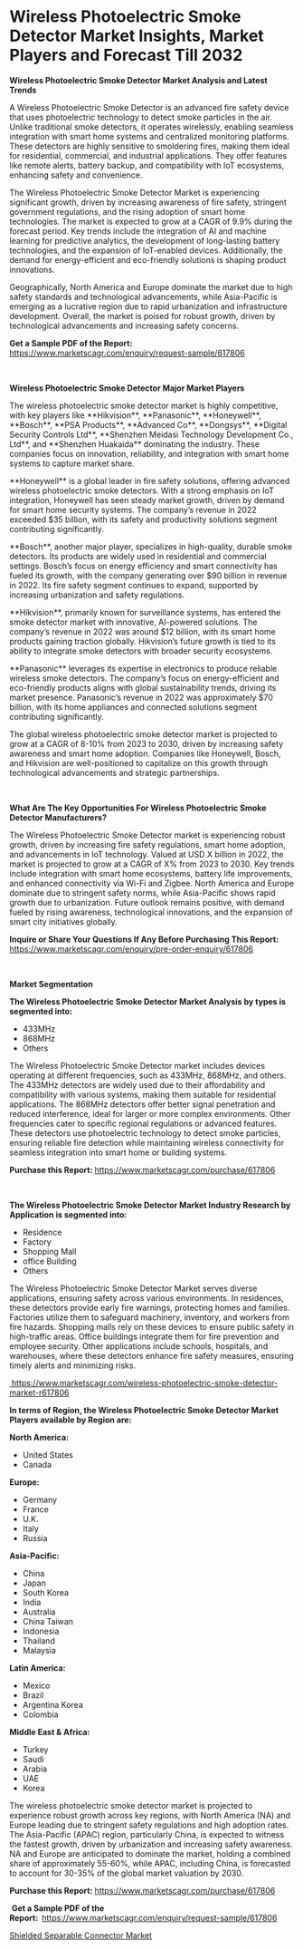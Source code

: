 <p><h1>Wireless Photoelectric Smoke Detector Market Insights, Market Players and Forecast Till 2032</h1></p><p><strong>Wireless Photoelectric Smoke Detector Market Analysis and Latest Trends</strong></p>
<p><p>A Wireless Photoelectric Smoke Detector is an advanced fire safety device that uses photoelectric technology to detect smoke particles in the air. Unlike traditional smoke detectors, it operates wirelessly, enabling seamless integration with smart home systems and centralized monitoring platforms. These detectors are highly sensitive to smoldering fires, making them ideal for residential, commercial, and industrial applications. They offer features like remote alerts, battery backup, and compatibility with IoT ecosystems, enhancing safety and convenience.</p><p>The Wireless Photoelectric Smoke Detector Market is experiencing significant growth, driven by increasing awareness of fire safety, stringent government regulations, and the rising adoption of smart home technologies. The market is expected to grow at a CAGR of 9.9% during the forecast period. Key trends include the integration of AI and machine learning for predictive analytics, the development of long-lasting battery technologies, and the expansion of IoT-enabled devices. Additionally, the demand for energy-efficient and eco-friendly solutions is shaping product innovations.</p><p>Geographically, North America and Europe dominate the market due to high safety standards and technological advancements, while Asia-Pacific is emerging as a lucrative region due to rapid urbanization and infrastructure development. Overall, the market is poised for robust growth, driven by technological advancements and increasing safety concerns.</p></p>
<p><strong>Get a Sample PDF of the Report:&nbsp;</strong> <a href="https://www.marketscagr.com/enquiry/request-sample/617806?utm_campaign=1097&utm_medium=2&utm_source=Github&utm_content=ia&utm_term=20012025&utm_id=wireless-photoelectric-smoke-detector">https://www.marketscagr.com/enquiry/request-sample/617806</a></p>
<p>&nbsp;</p>
<p><strong>Wireless Photoelectric Smoke Detector Major Market Players</strong></p>
<p><p>The wireless photoelectric smoke detector market is highly competitive, with key players like **Hikvision**, **Panasonic**, **Honeywell**, **Bosch**, **PSA Products**, **Advanced Co**, **Dongsys**, **Digital Security Controls Ltd**, **Shenzhen Meidasi Technology Development Co., Ltd**, and **Shenzhen Huakaida** dominating the industry. These companies focus on innovation, reliability, and integration with smart home systems to capture market share.</p><p>**Honeywell** is a global leader in fire safety solutions, offering advanced wireless photoelectric smoke detectors. With a strong emphasis on IoT integration, Honeywell has seen steady market growth, driven by demand for smart home security systems. The company’s revenue in 2022 exceeded $35 billion, with its safety and productivity solutions segment contributing significantly.</p><p>**Bosch**, another major player, specializes in high-quality, durable smoke detectors. Its products are widely used in residential and commercial settings. Bosch’s focus on energy efficiency and smart connectivity has fueled its growth, with the company generating over $90 billion in revenue in 2022. Its fire safety segment continues to expand, supported by increasing urbanization and safety regulations.</p><p>**Hikvision**, primarily known for surveillance systems, has entered the smoke detector market with innovative, AI-powered solutions. The company’s revenue in 2022 was around $12 billion, with its smart home products gaining traction globally. Hikvision’s future growth is tied to its ability to integrate smoke detectors with broader security ecosystems.</p><p>**Panasonic** leverages its expertise in electronics to produce reliable wireless smoke detectors. The company’s focus on energy-efficient and eco-friendly products aligns with global sustainability trends, driving its market presence. Panasonic’s revenue in 2022 was approximately $70 billion, with its home appliances and connected solutions segment contributing significantly.</p><p>The global wireless photoelectric smoke detector market is projected to grow at a CAGR of 8-10% from 2023 to 2030, driven by increasing safety awareness and smart home adoption. Companies like Honeywell, Bosch, and Hikvision are well-positioned to capitalize on this growth through technological advancements and strategic partnerships.</p></p>
<p>&nbsp;</p>
<p><strong>What Are The Key Opportunities For Wireless Photoelectric Smoke Detector Manufacturers?</strong></p>
<p><p>The Wireless Photoelectric Smoke Detector market is experiencing robust growth, driven by increasing fire safety regulations, smart home adoption, and advancements in IoT technology. Valued at USD X billion in 2022, the market is projected to grow at a CAGR of X% from 2023 to 2030. Key trends include integration with smart home ecosystems, battery life improvements, and enhanced connectivity via Wi-Fi and Zigbee. North America and Europe dominate due to stringent safety norms, while Asia-Pacific shows rapid growth due to urbanization. Future outlook remains positive, with demand fueled by rising awareness, technological innovations, and the expansion of smart city initiatives globally.</p></p>
<p><strong>Inquire or Share Your Questions If Any Before Purchasing This Report:</strong> <a href="https://www.marketscagr.com/enquiry/pre-order-enquiry/617806?utm_campaign=1097&utm_medium=2&utm_source=Github&utm_content=ia&utm_term=20012025&utm_id=wireless-photoelectric-smoke-detector">https://www.marketscagr.com/enquiry/pre-order-enquiry/617806</a></p>
<p>&nbsp;</p>
<p><strong>Market Segmentation</strong></p>
<p><strong>The Wireless Photoelectric Smoke Detector Market Analysis by types is segmented into:</strong></p>
<p><ul><li>433MHz</li><li>868MHz</li><li>Others</li></ul></p>
<p><p>The Wireless Photoelectric Smoke Detector market includes devices operating at different frequencies, such as 433MHz, 868MHz, and others. The 433MHz detectors are widely used due to their affordability and compatibility with various systems, making them suitable for residential applications. The 868MHz detectors offer better signal penetration and reduced interference, ideal for larger or more complex environments. Other frequencies cater to specific regional regulations or advanced features. These detectors use photoelectric technology to detect smoke particles, ensuring reliable fire detection while maintaining wireless connectivity for seamless integration into smart home or building systems.</p></p>
<p><strong>Purchase this Report:&nbsp;</strong><a href="https://www.marketscagr.com/purchase/617806?utm_campaign=1097&utm_medium=2&utm_source=Github&utm_content=ia&utm_term=20012025&utm_id=wireless-photoelectric-smoke-detector">https://www.marketscagr.com/purchase/617806</a></p>
<p>&nbsp;</p>
<p><strong>The Wireless Photoelectric Smoke Detector Market Industry Research by Application is segmented into:</strong></p>
<p><ul><li>Residence</li><li>Factory</li><li>Shopping Mall</li><li>office Building</li><li>Others</li></ul></p>
<p><p>The Wireless Photoelectric Smoke Detector Market serves diverse applications, ensuring safety across various environments. In residences, these detectors provide early fire warnings, protecting homes and families. Factories utilize them to safeguard machinery, inventory, and workers from fire hazards. Shopping malls rely on these devices to ensure public safety in high-traffic areas. Office buildings integrate them for fire prevention and employee security. Other applications include schools, hospitals, and warehouses, where these detectors enhance fire safety measures, ensuring timely alerts and minimizing risks.</p></p>
<p><a href="https://www.marketscagr.com/wireless-photoelectric-smoke-detector-market-r617806?utm_campaign=1097&utm_medium=2&utm_source=Github&utm_content=ia&utm_term=20012025&utm_id=wireless-photoelectric-smoke-detector">&nbsp;https://www.marketscagr.com/wireless-photoelectric-smoke-detector-market-r617806</a></p>
<p><strong>In terms of Region, the Wireless Photoelectric Smoke Detector Market Players available by Region are:</strong></p>
<p>
    <p> <strong> North America: </strong>
        <ul>
            <li>United States</li>
            <li>Canada</li>
        </ul>
        </p> 
    <p> <strong> Europe: </strong>
        <ul>
            <li>Germany</li>
            <li>France</li>
            <li>U.K.</li>
            <li>Italy</li>
            <li>Russia</li>
        </ul>
        </p> 
    <p> <strong> Asia-Pacific: </strong>
        <ul>
            <li>China</li>
            <li>Japan</li>
            <li>South Korea</li>
            <li>India</li>
            <li>Australia</li>
            <li>China Taiwan</li>
            <li>Indonesia</li>
            <li>Thailand</li>
            <li>Malaysia</li>
        </ul>
        </p> 
    <p> <strong> Latin America: </strong>
        <ul>
            <li>Mexico</li>
            <li>Brazil</li>
            <li>Argentina Korea</li>
            <li>Colombia</li>
        </ul>
        </p> 
    <p> <strong> Middle East & Africa: </strong>
        <ul>
            <li>Turkey</li>
            <li>Saudi</li>
            <li>Arabia</li>
            <li>UAE</li>
            <li>Korea</li>
        </ul>
    </p>
    </p>
<p><p>The wireless photoelectric smoke detector market is projected to experience robust growth across key regions, with North America (NA) and Europe leading due to stringent safety regulations and high adoption rates. The Asia-Pacific (APAC) region, particularly China, is expected to witness the fastest growth, driven by urbanization and increasing safety awareness. NA and Europe are anticipated to dominate the market, holding a combined share of approximately 55-60%, while APAC, including China, is forecasted to account for 30-35% of the global market valuation by 2030.</p></p>
<p><strong>Purchase this Report: </strong><a href="https://www.marketscagr.com/purchase/617806?utm_campaign=1097&utm_medium=2&utm_source=Github&utm_content=ia&utm_term=20012025&utm_id=wireless-photoelectric-smoke-detector">https://www.marketscagr.com/purchase/617806</a></p>
<p>&nbsp;<strong>Get a Sample PDF of the Report:&nbsp;&nbsp;</strong><a href="https://www.marketscagr.com/enquiry/request-sample/617806?utm_campaign=1097&utm_medium=2&utm_source=Github&utm_content=ia&utm_term=20012025&utm_id=wireless-photoelectric-smoke-detector">https://www.marketscagr.com/enquiry/request-sample/617806</a></p>
<p><strong></strong></p>
<p><p><a href="https://github.com/castoriffic/Market-Research-Report-List-5/blob/main/shielded-separable-connector-market.md?utm_campaign=1097&utm_medium=2&utm_source=Github&utm_content=ia&utm_term=20012025&utm_id=wireless-photoelectric-smoke-detector">Shielded Separable Connector Market</a></p></p>